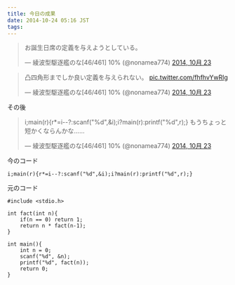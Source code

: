 ```yaml
---
title: 今日の成果
date: 2014-10-24 05:16 JST
tags:
---
```


<blockquote class="twitter-tweet" lang="ja"><p>お誕生日席の定義を与えようとしている。</p>&mdash; 綾波型駆逐艦のな[46/461] 10% (@nonamea774) <a href="https://twitter.com/nonamea774/status/525312177716985856">2014, 10月 23</a></blockquote>

<blockquote class="twitter-tweet" lang="ja"><p>凸四角形までしか良い定義を与えられない。 <a href="http://t.co/fhfhvYwRlg">pic.twitter.com/fhfhvYwRlg</a></p>&mdash; 綾波型駆逐艦のな[46/461] 10% (@nonamea774) <a href="https://twitter.com/nonamea774/status/525313141891035136">2014, 10月 23</a></blockquote>

その後

<blockquote class="twitter-tweet" lang="ja"><p>i;main(r){r*=i--?:scanf(&quot;%d&quot;,&amp;i);i?main(r):printf(&quot;%d&quot;,r);} もうちょっと短かくならんかな……</p>&mdash; 綾波型駆逐艦のな[46/461] 10% (@nonamea774) <a href="https://twitter.com/nonamea774/status/525377974875738112">2014, 10月 23</a></blockquote>

今のコード

    i;main(r){r*=i--?:scanf("%d",&i);i?main(r):printf("%d",r);}

元のコード

    #include <stdio.h>

    int fact(int n){
        if(n == 0) return 1;
        return n * fact(n-1);
    }

    int main(){
        int n = 0;
        scanf("%d", &n);
        printf("%d", fact(n));
        return 0;
    }

<script async src="//platform.twitter.com/widgets.js" charset="utf-8"></script>
